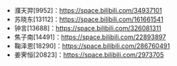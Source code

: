 - 濮天羿[9952]：https://space.bilibili.com/34937101
- 苏晓东[13112]：https://space.bilibili.com/161661541
- 钟言[13688]：https://space.bilibili.com/326081311
- 焦子南[14491]：https://space.bilibili.com/22893897
- 鞠泽恩[18290]：https://space.bilibili.com/286760491
- 姜霁恒[20823]：https://space.bilibili.com/2973705
